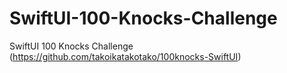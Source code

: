 # SwiftUI-100-Knocks-Challenge
SwiftUI 100 Knocks Challenge (https://github.com/takoikatakotako/100knocks-SwiftUI)
